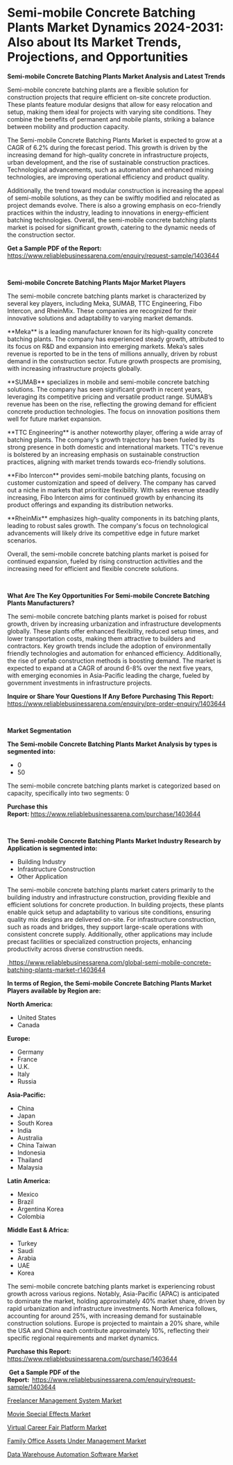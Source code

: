 <p><h1>Semi-mobile Concrete Batching Plants Market Dynamics 2024-2031: Also about Its Market Trends, Projections, and Opportunities</h1></p><p><strong>Semi-mobile Concrete Batching Plants Market Analysis and Latest Trends</strong></p>
<p><p>Semi-mobile concrete batching plants are a flexible solution for construction projects that require efficient on-site concrete production. These plants feature modular designs that allow for easy relocation and setup, making them ideal for projects with varying site conditions. They combine the benefits of permanent and mobile plants, striking a balance between mobility and production capacity.</p><p>The Semi-mobile Concrete Batching Plants Market is expected to grow at a CAGR of 6.2% during the forecast period. This growth is driven by the increasing demand for high-quality concrete in infrastructure projects, urban development, and the rise of sustainable construction practices. Technological advancements, such as automation and enhanced mixing technologies, are improving operational efficiency and product quality. </p><p>Additionally, the trend toward modular construction is increasing the appeal of semi-mobile solutions, as they can be swiftly modified and relocated as project demands evolve. There is also a growing emphasis on eco-friendly practices within the industry, leading to innovations in energy-efficient batching technologies. Overall, the semi-mobile concrete batching plants market is poised for significant growth, catering to the dynamic needs of the construction sector.</p></p>
<p><strong>Get a Sample PDF of the Report:&nbsp;</strong> <a href="https://www.reliablebusinessarena.com/enquiry/request-sample/1403644?utm_campaign=1785&utm_medium=2&utm_source=Github&utm_content=ia&utm_term=23102024&utm_id=semi-mobile-concrete-batching-plants">https://www.reliablebusinessarena.com/enquiry/request-sample/1403644</a></p>
<p>&nbsp;</p>
<p><strong>Semi-mobile Concrete Batching Plants Major Market Players</strong></p>
<p><p>The semi-mobile concrete batching plants market is characterized by several key players, including Meka, SUMAB, TTC Engineering, Fibo Intercon, and RheinMix. These companies are recognized for their innovative solutions and adaptability to varying market demands.</p><p>**Meka** is a leading manufacturer known for its high-quality concrete batching plants. The company has experienced steady growth, attributed to its focus on R&D and expansion into emerging markets. Meka’s sales revenue is reported to be in the tens of millions annually, driven by robust demand in the construction sector. Future growth prospects are promising, with increasing infrastructure projects globally.</p><p>**SUMAB** specializes in mobile and semi-mobile concrete batching solutions. The company has seen significant growth in recent years, leveraging its competitive pricing and versatile product range. SUMAB’s revenue has been on the rise, reflecting the growing demand for efficient concrete production technologies. The focus on innovation positions them well for future market expansion.</p><p>**TTC Engineering** is another noteworthy player, offering a wide array of batching plants. The company's growth trajectory has been fueled by its strong presence in both domestic and international markets. TTC's revenue is bolstered by an increasing emphasis on sustainable construction practices, aligning with market trends towards eco-friendly solutions.</p><p>**Fibo Intercon** provides semi-mobile batching plants, focusing on customer customization and speed of delivery. The company has carved out a niche in markets that prioritize flexibility. With sales revenue steadily increasing, Fibo Intercon aims for continued growth by enhancing its product offerings and expanding its distribution networks.</p><p>**RheinMix** emphasizes high-quality components in its batching plants, leading to robust sales growth. The company's focus on technological advancements will likely drive its competitive edge in future market scenarios.</p><p>Overall, the semi-mobile concrete batching plants market is poised for continued expansion, fueled by rising construction activities and the increasing need for efficient and flexible concrete solutions.</p></p>
<p>&nbsp;</p>
<p><strong>What Are The Key Opportunities For Semi-mobile Concrete Batching Plants Manufacturers?</strong></p>
<p><p>The semi-mobile concrete batching plants market is poised for robust growth, driven by increasing urbanization and infrastructure developments globally. These plants offer enhanced flexibility, reduced setup times, and lower transportation costs, making them attractive to builders and contractors. Key growth trends include the adoption of environmentally friendly technologies and automation for enhanced efficiency. Additionally, the rise of prefab construction methods is boosting demand. The market is expected to expand at a CAGR of around 6-8% over the next five years, with emerging economies in Asia-Pacific leading the charge, fueled by government investments in infrastructure projects.</p></p>
<p><strong>Inquire or Share Your Questions If Any Before Purchasing This Report:</strong> <a href="https://www.reliablebusinessarena.com/enquiry/pre-order-enquiry/1403644?utm_campaign=1785&utm_medium=2&utm_source=Github&utm_content=ia&utm_term=23102024&utm_id=semi-mobile-concrete-batching-plants">https://www.reliablebusinessarena.com/enquiry/pre-order-enquiry/1403644</a></p>
<p>&nbsp;</p>
<p><strong>Market Segmentation</strong></p>
<p><strong>The Semi-mobile Concrete Batching Plants Market Analysis by types is segmented into:</strong></p>
<p><ul><li>0<Capacity≤50m3/h</li><li>50<Capacity≤100m3/h</li></ul></p>
<p><p>The semi-mobile concrete batching plants market is categorized based on capacity, specifically into two segments: 0<Capacity≤50m³/h and 50<Capacity≤100m³/h. The first segment, accommodating lower capacities, caters to smaller construction projects requiring flexibility and mobility without the need for extensive infrastructure. The second segment supports medium-sized projects, offering higher output while retaining mobility, making it easier to relocate between job sites. Both types emphasize efficiency, reducing setup time, and ensuring consistent concrete quality.</p></p>
<p><strong>Purchase this Report:&nbsp;</strong><a href="https://www.reliablebusinessarena.com/purchase/1403644?utm_campaign=1785&utm_medium=2&utm_source=Github&utm_content=ia&utm_term=23102024&utm_id=semi-mobile-concrete-batching-plants">https://www.reliablebusinessarena.com/purchase/1403644</a></p>
<p>&nbsp;</p>
<p><strong>The Semi-mobile Concrete Batching Plants Market Industry Research by Application is segmented into:</strong></p>
<p><ul><li>Building Industry</li><li>Infrastructure Construction</li><li>Other Application</li></ul></p>
<p><p>The semi-mobile concrete batching plants market caters primarily to the building industry and infrastructure construction, providing flexible and efficient solutions for concrete production. In building projects, these plants enable quick setup and adaptability to various site conditions, ensuring quality mix designs are delivered on-site. For infrastructure construction, such as roads and bridges, they support large-scale operations with consistent concrete supply. Additionally, other applications may include precast facilities or specialized construction projects, enhancing productivity across diverse construction needs.</p></p>
<p><a href="https://www.reliablebusinessarena.com/global-semi-mobile-concrete-batching-plants-market-r1403644?utm_campaign=1785&utm_medium=2&utm_source=Github&utm_content=ia&utm_term=23102024&utm_id=semi-mobile-concrete-batching-plants">&nbsp;https://www.reliablebusinessarena.com/global-semi-mobile-concrete-batching-plants-market-r1403644</a></p>
<p><strong>In terms of Region, the Semi-mobile Concrete Batching Plants Market Players available by Region are:</strong></p>
<p>
    <p> <strong> North America: </strong>
        <ul>
            <li>United States</li>
            <li>Canada</li>
        </ul>
        </p> 
    <p> <strong> Europe: </strong>
        <ul>
            <li>Germany</li>
            <li>France</li>
            <li>U.K.</li>
            <li>Italy</li>
            <li>Russia</li>
        </ul>
        </p> 
    <p> <strong> Asia-Pacific: </strong>
        <ul>
            <li>China</li>
            <li>Japan</li>
            <li>South Korea</li>
            <li>India</li>
            <li>Australia</li>
            <li>China Taiwan</li>
            <li>Indonesia</li>
            <li>Thailand</li>
            <li>Malaysia</li>
        </ul>
        </p> 
    <p> <strong> Latin America: </strong>
        <ul>
            <li>Mexico</li>
            <li>Brazil</li>
            <li>Argentina Korea</li>
            <li>Colombia</li>
        </ul>
        </p> 
    <p> <strong> Middle East & Africa: </strong>
        <ul>
            <li>Turkey</li>
            <li>Saudi</li>
            <li>Arabia</li>
            <li>UAE</li>
            <li>Korea</li>
        </ul>
    </p>
    </p>
<p><p>The semi-mobile concrete batching plants market is experiencing robust growth across various regions. Notably, Asia-Pacific (APAC) is anticipated to dominate the market, holding approximately 40% market share, driven by rapid urbanization and infrastructure investments. North America follows, accounting for around 25%, with increasing demand for sustainable construction solutions. Europe is projected to maintain a 20% share, while the USA and China each contribute approximately 10%, reflecting their specific regional requirements and market dynamics.</p></p>
<p><strong>Purchase this Report: </strong><a href="https://www.reliablebusinessarena.com/purchase/1403644?utm_campaign=1785&utm_medium=2&utm_source=Github&utm_content=ia&utm_term=23102024&utm_id=semi-mobile-concrete-batching-plants">https://www.reliablebusinessarena.com/purchase/1403644</a></p>
<p>&nbsp;<strong>Get a Sample PDF of the Report:&nbsp;&nbsp;</strong><a href="https://www.reliablebusinessarena.com/enquiry/request-sample/1403644?utm_campaign=1785&utm_medium=2&utm_source=Github&utm_content=ia&utm_term=23102024&utm_id=semi-mobile-concrete-batching-plants">https://www.reliablebusinessarena.com/enquiry/request-sample/1403644</a></p>
<p><strong></strong></p>
<p><p><a href="https://www.linkedin.com/pulse/freelancer-management-system-market-size-segmentation-trends-r1zoc?utm_campaign=1785&utm_medium=2&utm_source=Github&utm_content=ia&utm_term=23102024&utm_id=semi-mobile-concrete-batching-plants">Freelancer Management System Market</a></p><p><a href="https://www.linkedin.com/pulse/movie-special-effects-market-evolution-future-outlook-forecasting-tun8c?utm_campaign=1785&utm_medium=2&utm_source=Github&utm_content=ia&utm_term=23102024&utm_id=semi-mobile-concrete-batching-plants">Movie Special Effects Market</a></p><p><a href="https://www.linkedin.com/pulse/virtual-career-fair-platform-market-evolution-global-trends-regional-3oknc?utm_campaign=1785&utm_medium=2&utm_source=Github&utm_content=ia&utm_term=23102024&utm_id=semi-mobile-concrete-batching-plants">Virtual Career Fair Platform Market</a></p><p><a href="https://github.com/poppeotabedvo5/Market-Research-Report-List-1/blob/main/family-office-assets-under-management-market.md?utm_campaign=1785&utm_medium=2&utm_source=Github&utm_content=ia&utm_term=23102024&utm_id=semi-mobile-concrete-batching-plants">Family Office Assets Under Management Market</a></p><p><a href="https://www.linkedin.com/pulse/global-data-warehouse-automation-software-market-size-trends-zg6mc?utm_campaign=1785&utm_medium=2&utm_source=Github&utm_content=ia&utm_term=23102024&utm_id=semi-mobile-concrete-batching-plants">Data Warehouse Automation Software Market</a></p></p>